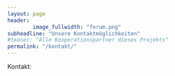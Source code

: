 ```yaml
---
layout: page
header:
        image_fullwidth: "forum.png"
subheadline: "Unsere Kontaktmöglichkeiten"
#teaser: "Alle Kooperationspartner dieses Projekts"
permalink: "/kontakt/"
---
```

Kontakt:

